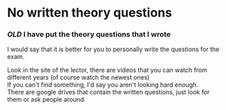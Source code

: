 # No written theory questions

### *OLD* I have put the theory questions that I wrote

I would say that it is better for you to personally write the questions for the exam.

Look in the site of the lector, there are videos that you can watch from different years (of course watch the newest ones) \
If you can't find something, I'd say you aren't looking hard enough. \
There are google drives that contain the written questions, just look for them or ask people around.

